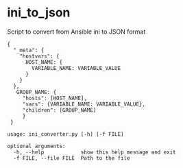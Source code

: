 # ini_to_json
Script to convert from Ansible ini to JSON format
```
{
  "_meta": {
    "hostvars": {
      HOST_NAME: {
        VARIABLE_NAME: VARIABLE_VALUE
      }
    }
  },
   GROUP_NAME: {
     "hosts": [HOST_NAME],
     "vars": {VARIABLE_NAME: VARIABLE_VALUE},
     "children": [GROUP_NAME]
     }
 }
 ```
```
usage: ini_converter.py [-h] [-f FILE]

optional arguments:
  -h, --help            show this help message and exit
  -f FILE, --file FILE  Path to the file
  ```

